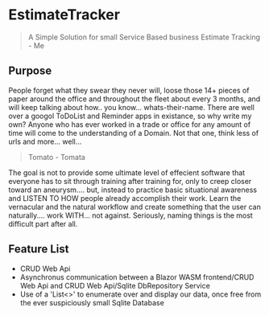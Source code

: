 # EstimateTracker
>A Simple Solution for small Service Based business Estimate Tracking - Me

## Purpose
 People forget what they swear they never will, loose those 14+ pieces of paper around the office 
 and throughout the fleet about every 3 months, and will keep talking about how.. you know... 
 whats-their-name. There are well over a googol ToDoList and Reminder apps in existance, so
 why write my own? Anyone who has ever worked in a trade or office for any amount of time will 
 come to the understanding of a Domain. Not that one, think less of urls and more... well...
 >Tomato - Tomata
 
 The goal is not to provide some ultimate level of effecient software that everyone has to sit
 through training after training for, only to creep closer toward an aneurysm.... but, instead
 to practice basic situational awareness and LISTEN TO HOW people already accomplish their
 work. Learn the vernacular and the natural workflow and create something that the user can
 naturally.... work WITH... not against. Seriously, naming things is the most difficult part
 after all.
 
## Feature List

* CRUD Web Api
* Asynchronus communication between a Blazor WASM frontend/CRUD Web Api and CRUD Web Api/Sqlite DbRepository Service
* Use of a 'List<>' to enumerate over and display our data, once free from the ever suspiciously small Sqlite Database
